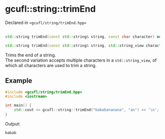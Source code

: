 # gcufl::string::trimEnd
Declared in `<gcufl/string/trimEnd.hpp>`
<br/><br/>
```cpp
std::string trimEnd(const std::string& string, const char character) noexcept;

std::string trimEnd(const std::string& string, std::string_view characters) noexcept;
```
Trims the end of a string.
<br/>
The second variation accepts multiple characters in a `std::string_view`, of which all characters are used to trim a string.
## Example
```cpp
#include <gcufl/string/trimEnd.hpp>
#include <iostream>

int main() {
	std::cout << gcufl::string::trimEnd("bababananana", "an") << '\n';
}
```
Output:
```
babab
```

